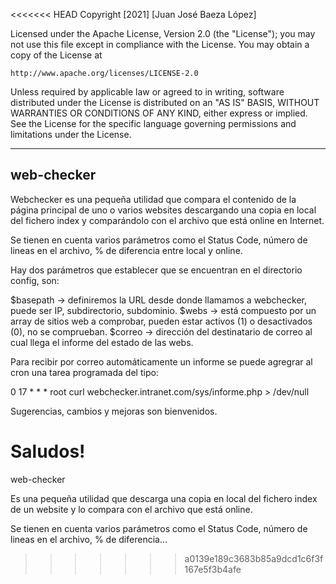 <<<<<<< HEAD
Copyright [2021] [Juan José Baeza López]

Licensed under the Apache License, Version 2.0 (the "License");
you may not use this file except in compliance with the License.
You may obtain a copy of the License at

    http://www.apache.org/licenses/LICENSE-2.0

Unless required by applicable law or agreed to in writing, software
distributed under the License is distributed on an "AS IS" BASIS,
WITHOUT WARRANTIES OR CONDITIONS OF ANY KIND, either express or implied.
See the License for the specific language governing permissions and
limitations under the License.

-----------
web-checker
-----------

Webchecker es una pequeña utilidad que compara el contenido de la página principal de uno o varios websites descargando una copia en local del fichero index y 
comparándolo con el archivo que está online en Internet.

Se tienen en cuenta varios parámetros como el Status Code, número de lineas en el archivo, % de diferencia entre local y online.

Hay dos parámetros que establecer que se encuentran en el directorio config, son:

$basepath -> definiremos la URL desde donde llamamos a webchecker, puede ser IP, subdirectorio, subdominio.
$webs     -> está compuesto por un array de sitios web a comprobar, pueden estar activos (1) o desactivados (0), no se comprueban.
$correo   -> dirección del destinatario de correo al cual llega el informe del estado de las webs.

Para recibir por correo automáticamente un informe se puede agregrar al cron una tarea programada del tipo:

0 17 * * * root curl webchecker.intranet.com/sys/informe.php > /dev/null

Sugerencias, cambios y mejoras son bienvenidos.

Saludos!
=======
web-checker

Es una pequeña utilidad que descarga una copia en local del fichero index de un website y lo compara con el archivo que está online. 

Se tienen en cuenta varios parámetros como el Status Code, número de lineas en el archivo, % de diferencia...
>>>>>>> a0139e189c3683b85a9dcd1c6f3f167e5f3b4afe
